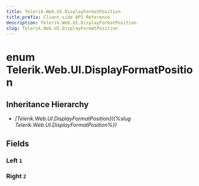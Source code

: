 ```yaml
---
title: Telerik.Web.UI.DisplayFormatPosition
title_prefix: Client-side API Reference
description: Telerik.Web.UI.DisplayFormatPosition
slug: Telerik.Web.UI.DisplayFormatPosition
---
```


# enum Telerik.Web.UI.DisplayFormatPosition

## Inheritance Hierarchy

* *[Telerik.Web.UI.DisplayFormatPosition]({%slug Telerik.Web.UI.DisplayFormatPosition%})*

## Fields

### Left `1`

### Right `2`


